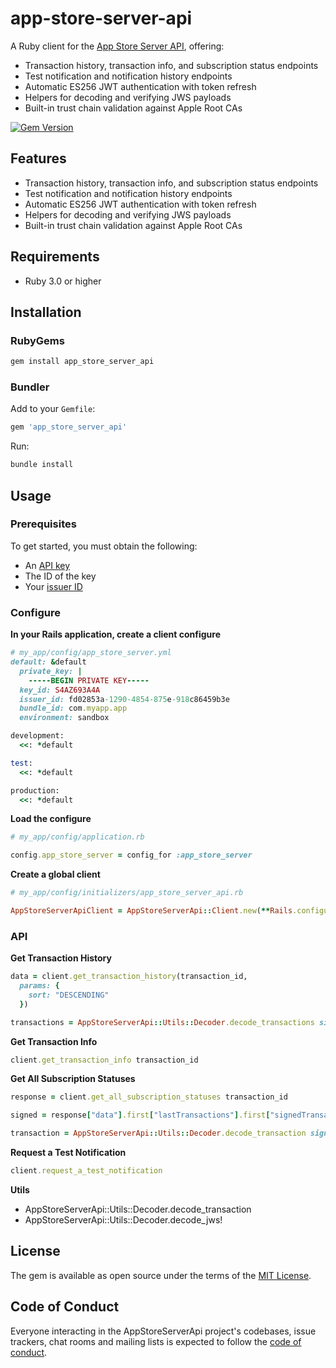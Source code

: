 # app-store-server-api
A Ruby client for the [App Store Server API](https://developer.apple.com/documentation/appstoreserverapi), offering:
- Transaction history, transaction info, and subscription status endpoints
- Test notification and notification history endpoints
- Automatic ES256 JWT authentication with token refresh
- Helpers for decoding and verifying JWS payloads
- Built-in trust chain validation against Apple Root CAs

[![Gem Version](https://badge.fury.io/rb/app_store_server_api.svg)](https://badge.fury.io/rb/app_store_server_api)

## Features
* Transaction history, transaction info, and subscription status endpoints
* Test notification and notification history endpoints
* Automatic ES256 JWT authentication with token refresh
* Helpers for decoding and verifying JWS payloads
* Built-in trust chain validation against Apple Root CAs

## Requirements
- Ruby 3.0 or higher

## Installation

### RubyGems
```bash
gem install app_store_server_api
```

### Bundler
Add to your `Gemfile`:
```ruby
gem 'app_store_server_api'
```
Run:
```bash
bundle install
```

## Usage

### Prerequisites
To get started, you must obtain the following:
- An [API key](https://developer.apple.com/documentation/appstoreserverapi/creating_api_keys_to_use_with_the_app_store_server_api)
- The ID of the key
- Your [issuer ID](https://developer.apple.com/documentation/appstoreserverapi/generating_tokens_for_api_requests)

### Configure

**In your Rails application, create a client configure**

```ruby
# my_app/config/app_store_server.yml
default: &default
  private_key: |
    -----BEGIN PRIVATE KEY-----
  key_id: S4AZ693A4A
  issuer_id: fd02853a-1290-4854-875e-918c86459b3e
  bundle_id: com.myapp.app
  environment: sandbox

development:
  <<: *default

test:
  <<: *default

production:
  <<: *default
```

**Load the configure**

```ruby
# my_app/config/application.rb

config.app_store_server = config_for :app_store_server
```

**Create a global client**

```ruby
# my_app/config/initializers/app_store_server_api.rb

AppStoreServerApiClient = AppStoreServerApi::Client.new(**Rails.configuration.app_store_server)
```

### API

**Get Transaction History**

```ruby
data = client.get_transaction_history(transaction_id,
  params: {
    sort: "DESCENDING"
  })

transactions = AppStoreServerApi::Utils::Decoder.decode_transactions signed_transactions: data["signedTransactions"]
```

**Get Transaction Info**

```ruby
client.get_transaction_info transaction_id
```

**Get All Subscription Statuses**
```ruby
response = client.get_all_subscription_statuses transaction_id

signed = response["data"].first["lastTransactions"].first["signedTransactionInfo"]

transaction = AppStoreServerApi::Utils::Decoder.decode_transaction signed_transaction: signed
```

**Request a Test Notification**

```ruby
client.request_a_test_notification
```


**Utils**

- AppStoreServerApi::Utils::Decoder.decode_transaction
- AppStoreServerApi::Utils::Decoder.decode_jws!


## License

The gem is available as open source under the terms of the [MIT License](https://opensource.org/licenses/MIT).

## Code of Conduct

Everyone interacting in the AppStoreServerApi project's codebases, issue trackers, chat rooms and mailing lists is expected to follow the [code of conduct](https://github.com/mnyify/app_store_server_api/blob/main/CODE_OF_CONDUCT.md).
